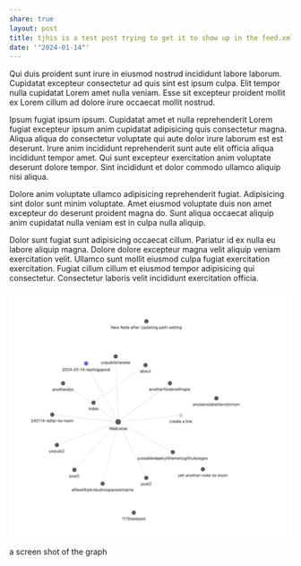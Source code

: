 ```yaml
---
share: true
layout: post
title: tjhis is a test post trying to get it to show up in the feed.xml file
date: '"2024-01-14"'
---
```



Qui duis proident sunt irure in eiusmod nostrud incididunt labore laborum. Cupidatat excepteur consectetur ad quis sint est ipsum culpa. Elit tempor nulla cupidatat Lorem amet nulla veniam. Esse sit excepteur proident mollit ex Lorem cillum ad dolore irure occaecat mollit nostrud.

Ipsum fugiat ipsum ipsum. Cupidatat amet et nulla reprehenderit Lorem fugiat excepteur ipsum anim cupidatat adipisicing quis consectetur magna. Aliqua aliqua do consectetur voluptate qui aute dolor irure laborum est est deserunt. Irure anim incididunt reprehenderit sunt aute elit officia aliqua incididunt tempor amet. Qui sunt excepteur exercitation anim voluptate deserunt dolore tempor. Sint incididunt et dolor commodo ullamco aliquip nisi aliqua.

Dolore anim voluptate ullamco adipisicing reprehenderit fugiat. Adipisicing sint dolor sunt minim voluptate. Amet eiusmod voluptate duis non amet excepteur do deserunt proident magna do. Sunt aliqua occaecat aliquip anim cupidatat nulla veniam est in culpa nulla aliquip.

Dolor sunt fugiat sunt adipisicing occaecat cillum. Pariatur id ex nulla eu labore aliquip magna. Dolore dolore excepteur magna velit aliquip veniam exercitation velit. Ullamco sunt mollit eiusmod culpa fugiat exercitation exercitation. Fugiat cillum cillum et eiusmod tempor adipisicing qui consectetur. Consectetur laboris velit incididunt exercitation officia.

![CleanShot 2024-01-14 at 16.29.07@2x.png](./attachments/CleanShot%202024-01-14%20at%2016.29.07@2x.png)

a screen shot of the graph